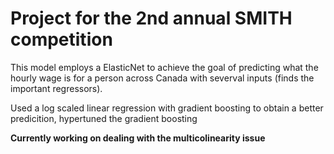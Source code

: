 <h1> Project for the 2nd annual SMITH competition </h1>

This model employs a ElasticNet to achieve the goal of predicting what the hourly wage is for a person across Canada with severval inputs (finds the important regressors).

Used a log scaled linear regression with gradient boosting to obtain a better predicition, hypertuned the gradient boosting

**Currently working on dealing with the multicolinearity issue**

